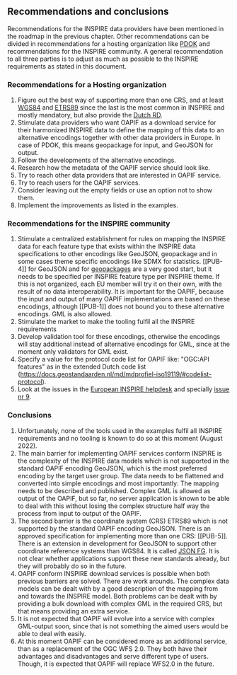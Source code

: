 ## Recommendations and conclusions

Recommendations for the INSPIRE data providers have been mentioned in the roadmap in the previous chapter.
Other recommendations can be divided in recommendations for a hosting organization like [PDOK](https://www.pdok.nl) and recommendations for the INSPIRE community.
A general recommendation to all three parties is to adjust as much as possible to the INSPIRE requirements as stated in this document.

### Recommendations for a Hosting organization

1. Figure out the best way of supporting more than one CRS, and at least [WGS84](https://epsg.io/4326) and [ETRS89](https://epsg.io/4258) since the last is the most common in INSPIRE and mostly mandatory, but also provide the [Dutch RD](https://www.opengis.net/def/crs/EPSG/0/28992).
2. Stimulate data providers who want OAPIF as a download service for their harmonized INSPIRE data to define the mapping of this data to an alternative encodings together with other data providers in Europe. In case of PDOK, this means geopackage for input, and GeoJSON for output.
3. Follow the developments of the alternative encodings.
4. Research how the metadata of the OAPIF service should look like.
5. Try to reach other data providers that are interested in OAPIF service.
6. Try to reach users for the OAPIF services.
7. Consider leaving out the empty fields or use an option not to show them.
8. Implement the improvements as listed in the examples.

### Recommendations for the INSPIRE community

1. Stimulate a centralized establishment for rules on mapping the INSPIRE data for each feature type that exists within the INSPIRE data specifications to other encodings like GeoJSON, geopackage and in some cases theme specific encodings like SDMX for statistics. 
[[PUB-4]] for GeoJSON and for [geopackages](https://github.com/INSPIRE-MIF/gp-geopackage-encodings) are a very good start, but it needs to be specified per INSPIRE feature type per INSPIRE theme.
If this is not organized, each EU member will try it on their own, with the result of no data interoperability. It is important for the OAPIF, because the input and output of many OAPIF implementations are based on these encodings, although [[PUB-1]] does not bound you to these alternative encodings. GML is also allowed. 
2. Stimulate the market to make the tooling fulfil all the INSPIRE requirements
3. Develop validation tool for these encodings, otherwise the encodings will stay additional instead of alternative encodings for GML, since at the moment only validators for GML exist.
4. Specify a value for the protocol code list for OAPIF like: "OGC:API features" as in the extended Dutch code list (https://docs.geostandaarden.nl/md/mdprofiel-iso19119/#codelist-protocol).
5. Look at the issues in the [European INSPIRE helpdesk](https://github.com/INSPIRE-MIF/helpdesk) and specially [issue nr 9](https://github.com/INSPIRE-MIF/helpdesk/issues/9).

### Conclusions

1. Unfortunately, none of the tools used in the examples fulfil all INSPIRE requirements and no tooling is known to do so at this moment (August 2022).
2. The main barrier for implementing OAPIF services conform INSPIRE is the complexity of the INSPIRE data models which is not supported in the standard OAPIF encoding GeoJSON, which is the most preferred encoding by the target user group.
The data needs to be flattened and converted into simple encodings and most importantly: The mapping needs to be described and published.
Complex GML is allowed as output of the OAPIF, but so far, no server application is known to be able to deal with this without losing the complex structure half way the process from input to output of the OAPIF.
3. The second barrier is the coordinate system (CRS) ETRS89 which is not supported by the standard OAPIF encoding GeoJSON.
There is an approved specification for implementing more than one CRS: [[PUB-5]].
There is an extension in development for GeoJSON to support other coordinate reference systems than WGS84. It is called [JSON FG](https://github.com/opengeospatial/ogc-feat-geo-json).
It is not clear whether applications support these new standards already, but they will probably do so in the future.
4. OAPIF conform INSPIRE download services is possible when both previous barriers are solved. There are work arounds.
The complex data models can be dealt with by a good description of the mapping from and towards the INSPIRE model.
Both problems can be dealt with by providing a bulk download with complex GML in the required CRS, but that means providing an extra service.
5. It is not expected that OAPIF will evolve into a service with complex GML-output soon, since that is not something the aimed users would be able to deal with easily.
6. At this moment OAPIF can be considered more as an additional service, than as a replacement of the OGC WFS 2.0. They both have their advantages and disadvantages and serve different type of users. Though, it is expected that OAPIF will replace WFS2.0 in the future.
